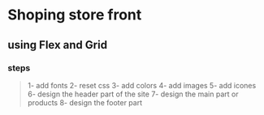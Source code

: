 # Shoping store front

## using Flex and Grid

### steps

>1- add fonts
>2- reset css
>3- add colors
>4- add images
>5- add icones
>6- design the header part of the site
>7- design the main part or products 
>8- design the footer part
